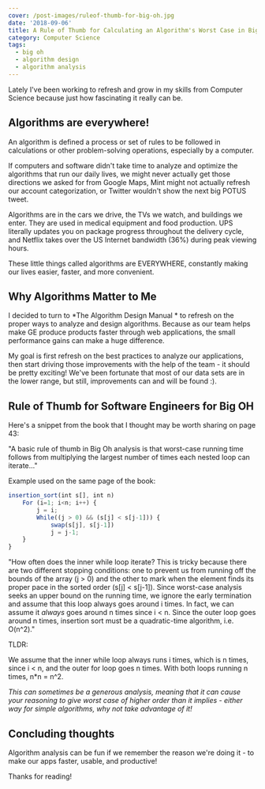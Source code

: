 ```yaml
---
cover: /post-images/ruleof-thumb-for-big-oh.jpg
date: '2018-09-06'
title: A Rule of Thumb for Calculating an Algorithm's Worst Case in Big Oh Notation
category: Computer Science
tags:
  - big oh
  - algorithm design
  - algorithm analysis
---
```

Lately I've been working to refresh and grow in my skills from Computer Science because just how fascinating it really can be. 

## Algorithms are everywhere!
An algorithm is defined a process or set of rules to be followed in calculations or other problem-solving operations, especially by a computer.

If computers and software didn't take time to analyze and optimize the algorithms that run our daily lives, we might never actually get those directions we asked for from Google Maps, Mint might not actually refresh our account categorization, or Twitter wouldn't show the next big POTUS tweet.

Algorithms are in the cars we drive, the TVs we watch, and buildings we enter. They are used in medical equipment and food production. UPS literally updates you on package progress throughout the delivery cycle, and Netflix takes over the US Internet bandwidth (36%) during peak viewing hours.

These little things called algorithms are EVERYWHERE, constantly making our lives easier, faster, and more convenient.

## Why Algorithms Matter to Me

I decided to turn to *The Algorithm Design Manual * to refresh on the proper ways to analyze and design algorithms. Because as our team helps make GE produce products faster through web applications, the small performance gains can make a huge difference.

My goal is first refresh on the best practices to analyze our applications, then start driving those improvements with the help of the team - it should be pretty exciting! We've been fortunate that most of our data sets are in the lower range, but still, improvements can and will be found :).

## Rule of Thumb for Software Engineers for Big OH

Here's a snippet from the book that I thought may be worth sharing on page 43:

"A basic rule of thumb in Big Oh analysis is that worst-case running time follows from multiplying the largest number of times each nested loop can iterate..."

Example used on the same page of the book:

```javascript
insertion_sort(int s[], int n)
	For (i=1; i<n; i++) {
		j = i;
		While((j > 0) && (s[j] < s[j-1])) {
			swap(s[j], s[j-1])
			j = j-1;
	}
}
```

"How often does the inner while loop iterate? This is tricky because there are two different stopping conditions: one to prevent us from running off the bounds of the array (j > 0) and the other to mark when the element finds its proper pace in the sorted order (s[j] < s[j-1]). Since worst-case analysis seeks an upper bound on the running time, we ignore the early termination and assume that this loop always goes around i times. In fact, we can assume it *always* goes around n times since i < n. Since the outer loop goes around n times, insertion sort must be a quadratic-time algorithm, i.e. O(n^2)."

TLDR:

We assume that the inner while loop always runs i times, which is n times, since i < n, and the outer for loop goes n times. With both loops running n times, n*n = n^2.

*This can sometimes be a generous analysis, meaning that it can cause your reasoning to give worst case of higher order than it implies - either way for simple algorithms, why not take advantage of it!*

## Concluding thoughts

Algorithm analysis can be fun if we remember the reason we're doing it - to make our apps faster, usable, and productive!

Thanks for reading!
 

